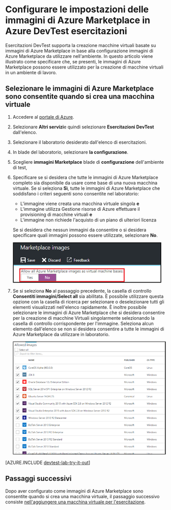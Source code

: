 <properties
    pageTitle="Configurare le impostazioni delle immagini di Azure Marketplace in Azure DevTest esercitazioni | Microsoft Azure"
    description="Configurare le immagini di Azure Marketplace possono essere utilizzate quando si crea una macchina virtuale in Azure DevTest esercitazioni"
    services="devtest-lab,virtual-machines"
    documentationCenter="na"
    authors="tomarcher"
    manager="douge"
    editor=""/>

<tags
    ms.service="devtest-lab"
    ms.workload="na"
    ms.tgt_pltfrm="na"
    ms.devlang="na"
    ms.topic="article"
    ms.date="09/06/2016"
    ms.author="tarcher"/>

# <a name="configure-azure-marketplace-image-settings-in-azure-devtest-labs"></a>Configurare le impostazioni delle immagini di Azure Marketplace in Azure DevTest esercitazioni

Esercitazioni DevTest supporta la creazione macchine virtuali basate su immagini di Azure Marketplace in base alla configurazione immagini di Azure Marketplace da utilizzare nell'ambiente. In questo articolo viene illustrato come specificare che, se presenti, le immagini di Azure Marketplace possono essere utilizzato per la creazione di macchine virtuali in un ambiente di lavoro.

## <a name="select-which-azure-marketplace-images-are-allowed-when-creating-a-vm"></a>Selezionare le immagini di Azure Marketplace sono consentite quando si crea una macchina virtuale

1. Accedere al [portale di Azure](http://go.microsoft.com/fwlink/p/?LinkID=525040).

1. Selezionare **Altri servizi**e quindi selezionare **Esercitazioni DevTest** dall'elenco.

1. Selezionare il laboratorio desiderato dall'elenco di esercitazioni. 

1. In blade del laboratorio, selezionare **la configurazione**.
    
1. Scegliere **immagini Marketplace** blade di **configurazione** dell'ambiente di test,

1. Specificare se si desidera che tutte le immagini di Azure Marketplace completo sia disponibile da usare come base di una nuova macchina virtuale. Se si seleziona **Sì**, tutte le immagini di Azure Marketplace che soddisfano i criteri seguenti sono consentite nel laboratorio:

    - L'immagine viene creata una macchina virtuale singola **e**
    - L'immagine utilizza Gestione risorse di Azure effettuare il provisioning di macchine virtuali **e**
    - L'immagine non richiede l'acquisto di un piano di ulteriori licenza
    
    Se si desidera che nessun immagini da consentire o si desidera specificare quali immagini possono essere utilizzate, selezionare **No**.
 
    ![Opzione per consentire a tutte le immagini Marketplace da utilizzare come immagini di base per le macchine virtuali](./media/devtest-lab-configure-marketplace-images/allow-all-marketplace-images.png)
 
1. Se si seleziona **No** al passaggio precedente, la casella di controllo **Consentiti immagini/Select all** sia abilitata. È possibile utilizzare questa opzione con la casella di ricerca per selezionare o deselezionare tutti gli elementi visualizzati nell'elenco rapidamente.
È inoltre possibile selezionare le immagini di Azure Marketplace che si desidera consentire per la creazione di macchine Virtuali singolarmente selezionando la casella di controllo corrispondente per l'immagine.
Seleziona alcun elemento dall'elenco se non si desidera consentire a tutte le immagini di Azure Marketplace da utilizzare in laboratorio.

    ![È possibile specificare le immagini di Azure Marketplace possono essere usate come base immagini per macchine virtuali](./media/devtest-lab-configure-marketplace-images/select-marketplace-images.png)

[AZURE.INCLUDE [devtest-lab-try-it-out](../../includes/devtest-lab-try-it-out.md)]

## <a name="next-steps"></a>Passaggi successivi

Dopo aver configurato come immagini di Azure Marketplace sono consentite quando si crea una macchina virtuale, il passaggio successivo consiste [nell'aggiungere una macchina virtuale per l'esercitazione](./devtest-lab-add-vm-with-artifacts.md).